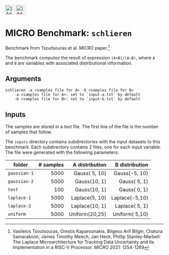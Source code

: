 [<img src="https://assets.signaloid.io/add-to-signaloid-cloud-logo-dark-v6.png#gh-dark-mode-only" alt="[Add to signaloid.io]" height="30">](https://signaloid.io/repositories?connect=https://github.com/signaloid/Signaloid-Demo-Basic-Schlieren#gh-dark-mode-only)
[<img src="https://assets.signaloid.io/add-to-signaloid-cloud-logo-light-v6.png#gh-light-mode-only" alt="[Add to signaloid.io]" height="30">](https://signaloid.io/repositories?connect=https://github.com/signaloid/Signaloid-Demo-Basic-Schlieren#gh-light-mode-only)

# MICRO Benchmark: `schlieren`

Benchmark from Tsoutsouras et al. MICRO paper.[^0]

The benchmark computes the result of expression `(A+B)/(A-B)`, where `A` and `B` are variables with associated distributional information.

## Arguments

```
schlieren -a <samples file for A> -b <samples file for B>
	-a <samples file for A>: set to `input-a.txt` by default
	-b <samples file for B>: set to `input-b.txt` by default
```

## Inputs

The samples are stored in a text file.
The first line of the file is the number of samples that follow.

The `inputs` directory contains subdirectories with the input datasets to this benchmark.
Each subdirectory contains 2 files, one for each input variable.
The file were generated with the following parameters:

| folder       | # samples | A distribution | B distribution |
|--------------|----------:|---------------:|---------------:|
| `gaussian-1` |      5000 |  Gauss( 5, 10) |  Gauss(-5, 10) |
| `gaussian-2` |      5000 |   Gauss(10, 1) |   Gauss( 5, 1) |
| `test`       |       100 |   Gauss(10, 1) |   Gauss( 0, 1) |
| `laplace-1`  |      5000 | Laplace(5, 10) | Laplace(-5,10) |
| `laplace-2`  |      5000 | Laplace(10, 1) | Laplace( 5, 1) |
| `uniform`    |      5000 | Uniform(20,25) | Uniform( 5,10) |


[^0]: Vasileios Tsoutsouras, Orestis Kaparounakis, Bilgesu Arif Bilgin, Chatura Samarakoon, James Timothy Meech, Jan Heck, Phillip Stanley-Marbell: The Laplace Microarchitecture for Tracking Data Uncertainty and Its Implementation in a RISC-V Processor. MICRO 2021: 1254-1269
